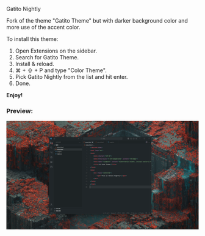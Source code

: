 Gatito Nightly

Fork of the theme "Gatito Theme" but with darker background color and more use of the accent color.

To install this theme:
  1.  Open Extensions on the sidebar.
  2.  Search for Gatito Theme.
  3.  Install & reload.
  4.  ⌘ + ⇧ + P and type "Color Theme".
  5.  Pick Gatito Nightly from the list and hit enter.
  6.  Done.

**Enjoy!**

### Preview:

![Preview of the theme](Preview.png?raw=true "Preview")